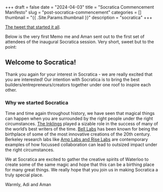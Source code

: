 +++ 
draft = false
date = "2024-04-03"
title = "Socratica Commencement Manifesto"
slug = "post-socratica-commencement"
categories = []
thumbnail = "{{ .Site.Params.thumbnail }}"
description = "socratica"
+++

[The tweet that started it all](https://twitter.com/adityas129/status/1495465853776769035). 

Below is the very first Memo me and Aman sent out to the first set of attendees of the inaugural Socratica session. Very short, sweet but to the point:

## Welcome to Socratica!

Thank you again for your interest in Socratica - we are really excited that you are interested! Our intention with Socratica is to bring the best builders/entrepreneurs/creators together under one roof to inspire each other.

### Why we started Socratica

Time and time again throughout history, we have seen that magical things  can happen when you are surrounded by the right people under the right circumstances. [The Inklings](https://loc.ignatius.com/looking-for-the-king/who-were-the-inklings.htm) played a sizable role in the success of many of the world’s best writers  of the time. [Bell Labs](https://en.wikipedia.org/wiki/Bell_Labs) has been known for being the birthplace of some of the most innovative creations of the 20th century. Berkeley research labs like [Amp Labs and Rise Labs](https://www.businessinsider.com/uc-berkeley-labs-databricks-sifive-anyscale-riselab-amplab-2021-9) are contemporary examples of how focussed collaboration can lead to outsized impact under the right circumstances.
 
We at Socratica are excited to gather the creative spirits of Waterloo to create some of the same magic and hope that this can be a birthing place for many great things. We really hope that you join us in making Socratica a truly special place. 

Warmly, 
Adi and Aman



